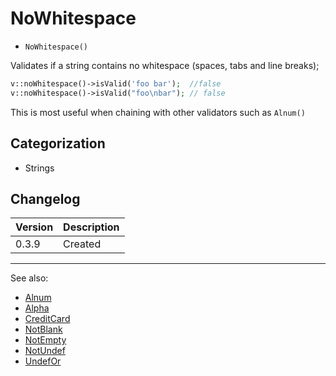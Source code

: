 # NoWhitespace

- `NoWhitespace()`

Validates if a string contains no whitespace (spaces, tabs and line breaks);

```php
v::noWhitespace()->isValid('foo bar');  //false
v::noWhitespace()->isValid("foo\nbar"); // false
```

This is most useful when chaining with other validators such as `Alnum()`

## Categorization

- Strings

## Changelog

Version | Description
--------|-------------
  0.3.9 | Created

***
See also:

- [Alnum](Alnum.md)
- [Alpha](Alpha.md)
- [CreditCard](CreditCard.md)
- [NotBlank](NotBlank.md)
- [NotEmpty](NotEmpty.md)
- [NotUndef](NotUndef.md)
- [UndefOr](UndefOr.md)
